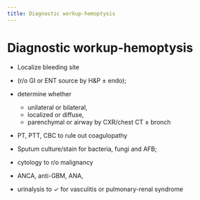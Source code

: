 ```yaml
---
title: Diagnostic workup-hemoptysis
---
```

# Diagnostic workup-hemoptysis

* Localize bleeding site 
* (r/o GI or ENT source by H&P ± endo); 
* determine  whether 
	* unilateral or bilateral, 
	* localized or diffuse, 
	* parenchymal or airway by CXR/chest CT ± bronch
 
* PT, PTT, CBC to rule out coagulopathy
 
* Sputum culture/stain for bacteria, fungi and AFB; 
* cytology to r/o malignancy
* ANCA, anti-GBM, ANA, 
* urinalysis to ✓ for vasculitis or pulmonary-renal syndrome
